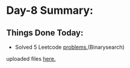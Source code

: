 # Day-8 Summary: 

## Things Done Today: 

- Solved 5 Leetcode [problems.](https://github.com/kunal-kushwaha/DSA-Bootcamp-Java/blob/main/assignments/06-searching.md)(Binarysearch)

uploaded files [here.](/Code/Day-8/src/com/meet/)